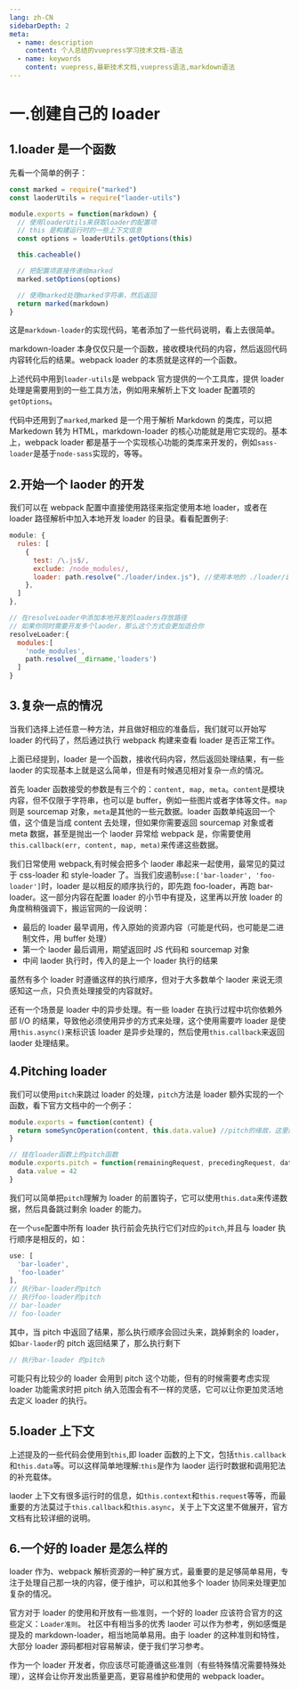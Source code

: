 ```yaml
---
lang: zh-CN
sidebarDepth: 2
meta:
  - name: description
    content: 个人总结的vuepress学习技术文档-语法
  - name: keywords
    content: vuepress,最新技术文档,vuepress语法,markdown语法
---
```


# 一.创建自己的 loader

## 1.loader 是一个函数

先看一个简单的例子：

```js
const marked = require("marked")
const laoderUtils = require("laoder-utils")

module.exports = function(markdown) {
  // 使用loaderUtils来获取loader的配置项
  // this 是构建运行时的一些上下文信息
  const options = loaderUtils.getOptions(this)

  this.cacheable()

  // 把配置项直接传递给marked
  marked.setOptions(options)

  // 使用marked处理marked字符串，然后返回
  return marked(markdown)
}
```

这是`markdown-loader`的实现代码，笔者添加了一些代码说明，看上去很简单。

markdown-loader 本身仅仅只是一个函数，接收模块代码的内容，然后返回代码内容转化后的结果。webpack loader 的本质就是这样的一个函数。

上述代码中用到`loader-utils`是 webpack 官方提供的一个工具库，提供 loader 处理是需要用到的一些工具方法，例如用来解析上下文 loader 配置项的`getOptions`。

代码中还用到了`marked`,marked 是一个用于解析 Markdown 的类库，可以把 Markedown 转为 HTML，markdown-loader 的核心功能就是用它实现的。基本上，webpack loader 都是基于一个实现核心功能的类库来开发的，例如`sass-loader`是基于`node-sass`实现的，等等。

## 2.开始一个 laoder 的开发

我们可以在 webpack 配置中直接使用路径来指定使用本地 loader，或者在 loader 路径解析中加入本地开发 loader 的目录。看看配置例子:

```js
module: {
  rules: [
    {
      test: /\.js$/,
      exclude: /node_modules/,
      loader: path.resolve("./loader/index.js"), //使用本地的 ./loader/index.js作为loader
    },
  ]
},

// 在resolveLoader中添加本地开发的loaders存放路径
// 如果你同时需要开发多个laoder，那么这个方式会更加适合你
resolveLoader:{
  modules:[
    'node_modules',
    path.resolve(__dirname,'loaders')
  ]
}
```

## 3.复杂一点的情况

当我们选择上述任意一种方法，并且做好相应的准备后，我们就可以开始写 loader 的代码了，然后通过执行 webpack 构建来查看 loader 是否正常工作。

上面已经提到，loader 是一个函数，接收代码内容，然后返回处理结果，有一些 laoder 的实现基本上就是这么简单，但是有时候遇见相对复杂一点的情况。

首先 loader 函数接受的参数是有三个的：`content, map, meta`。`content`是模块内容，但不仅限于字符串，也可以是 buffer，例如一些图片或者字体等文件。`map`则是 sourcemap 对象，`meta`是其他的一些元数据。loader 函数单纯返回一个值，这个值是当成 content 去处理，但如果你需要返回 sourcemap 对象或者 meta 数据，甚至是抛出一个 laoder 异常给 webpack 是，你需要使用`this.callback(err, content, map, meta)`来传递这些数据。

我们日常使用 webpack,有时候会把多个 laoder 串起来一起使用，最常见的莫过于 css-loader 和 style-loader 了。当我们皮遏制`use:['bar-loader', 'foo-loader']`时，loader 是以相反的顺序执行的，即先跑 foo-loader，再跑 bar-loader。这一部分内容在配置 loader 的小节中有提及，这里再以开放 loader 的角度稍稍强调下，搬运官网的一段说明：

- 最后的 loader 最早调用，传入原始的资源内容（可能是代码，也可能是二进制文件，用 buffer 处理）
- 第一个 laoder 最后调用，期望返回时 JS 代码和 sourcemap 对象
- 中间 laoder 执行时，传入的是上一个 loader 执行的结果

虽然有多个 loader 时遵循这样的执行顺序，但对于大多数单个 laoder 来说无须感知这一点，只负责处理接受的内容就好。

还有一个场景是 loader 中的异步处理。有一些 loader 在执行过程中坑你依赖外部 I/O 的结果，导致他必须使用异步的方式来处理，这个使用需要咋 loader 是使用`this.async()`来标识该 loader 是异步处理的，然后使用`this.callback`来返回 laoder 处理结果。

## 4.Pitching loader

我们可以使用`pitch`来跳过 loader 的处理，`pitch`方法是 loader 额外实现的一个函数，看下官方文档中的一个例子：

```js
module.exports = function(content) {
  return someSyncOperation(content, this.data.value) //pitch的缘故，这里的data.value为42
}

// 挂在loader函数上的pitch函数
module.exports.pitch = function(remainingRequest, precedingRequest, data) {
  data.value = 42
}
```

我们可以简单把`pitch`理解为 loader 的前置钩子，它可以使用`this.data`来传递数据，然后具备跳过剩余 loader 的能力。

在一个`use`配置中所有 loader 执行前会先执行它们对应的`pitch`,并且与 loader 执行顺序是相反的，如：

```js
use: [
  'bar-loader',
  'foo-loader'
],
// 执行bar-loader的pitch
// 执行foo-loader的pitch
// bar-loader
// foo-loader
```

其中，当 pitch 中返回了结果，那么执行顺序会回过头来，跳掉剩余的 loader，如`bar-laoder`的 pitch 返回结果了，那么执行剩下

```js
// 执行bar-loader 的pitch
```

可能只有比较少的 loader 会用到 pitch 这个功能，但有的时候需要考虑实现 loader 功能需求时把 pitch 纳入范围会有不一样的灵感，它可以让你更加灵活地去定义 loader 的执行。

## 5.loader 上下文

上述提及的一些代码会使用到`this`,即 loader 函数的上下文，包括`this.callback`和`this.data`等。可以这样简单地理解:`this`是作为 laoder 运行时数据和调用犯法的补充载体。

laoder 上下文有很多运行时的信息，如`this.context`和`this.request`等等，而最重要的方法莫过于`this.callback`和`this.async`，关于上下文这里不做展开，官方文档有比较详细的说明。

## 6.一个好的 loader 是怎么样的

loader 作为、webpack 解析资源的一种扩展方式，最重要的是足够简单易用，专注于处理自己那一块的内容，便于维护，可以和其他多个 loader 协同来处理更加复杂的情况。

官方对于 loader 的使用和开放有一些准则，一个好的 loader 应该符合官方的这些定义：`Loader准则`。
社区中有相当多的优秀 laoder 可以作为参考，例如感慨是提及的 markdown-loader，相当地简单易用。由于 loader 的这种准则和特性，大部分 loader 源码都相对容易解读，便于我们学习参考。

作为一个 loader 开发者，你应该尽可能遵循这些准则（有些特殊情况需要特殊处理），这样会让你开发出质量更高，更容易维护和使用的 webpack loader。
